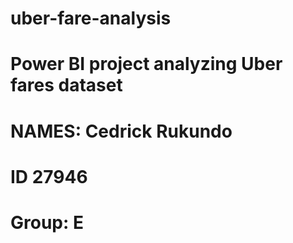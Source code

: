 # uber-fare-analysis
# Power BI project analyzing Uber fares dataset
# NAMES: Cedrick Rukundo 
# ID 27946
# Group: E  
